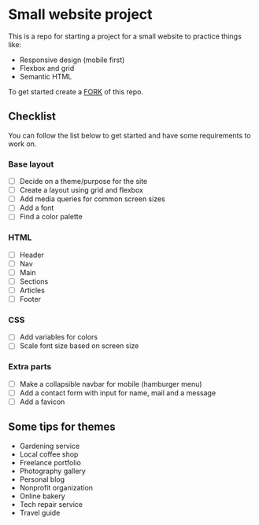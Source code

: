 # Small website project

This is a repo for starting a project for a small website to practice things like:
* Responsive design (mobile first)
* Flexbox and grid
* Semantic HTML

To get started create a [FORK](https://docs.github.com/en/pull-requests/collaborating-with-pull-requests/working-with-forks/fork-a-repo) of this repo.

## Checklist

You can follow the list below to get started and have some requirements to work on.

### Base layout
- [ ] Decide on a theme/purpose for the site
- [ ] Create a layout using grid and flexbox
- [ ] Add media queries for common screen sizes
- [ ] Add a font
- [ ] Find a color palette

### HTML
- [ ] Header
- [ ] Nav
- [ ] Main
- [ ] Sections
- [ ] Articles
- [ ] Footer

### CSS
- [ ] Add variables for colors
- [ ] Scale font size based on screen size

### Extra parts
- [ ] Make a collapsible navbar for mobile (hamburger menu)
- [ ] Add a contact form with input for name, mail and a message
- [ ] Add a favicon

## Some tips for themes

- Gardening service
- Local coffee shop
- Freelance portfolio
- Photography gallery
- Personal blog
- Nonprofit organization
- Online bakery
- Tech repair service
- Travel guide
